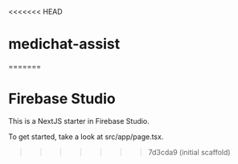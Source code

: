 <<<<<<< HEAD
# medichat-assist
=======
# Firebase Studio

This is a NextJS starter in Firebase Studio.

To get started, take a look at src/app/page.tsx.
>>>>>>> 7d3cda9 (initial scaffold)
